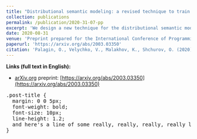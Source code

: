 ```yaml
---
title: "Distributional semantic modeling: a revised technique to train term/word vector space models applying the ontology-related approach"
collection: publications
permalink: /publication/2020-31-07-pp
excerpt: 'We design a new technique for the distributional semantic modeling with a neural network-based approach to learn distributed term representations (or term embeddings) – term vector space models as a result, inspired by the recent ontology-related approach (using different types of contextual knowledge such as syntactic knowledge, terminological knowledge, semantic knowledge, etc.) to the identification of terms (term extraction) and relations between them (relation extraction) called semantic pre-processing technology – SPT. Our method relies on automatic term extraction from the natural language texts and subsequent formation of the problem-oriented or application-oriented (also deeply annotated) text corpora where the fundamental entity is the term (includes non-compositional and compositional terms). This gives us an opportunity to changeover from distributed word representations (or word embeddings) to distributed term representations (or term embeddings). This transition will allow to generate more accurate semantic maps of different subject domains (also, of relations between input terms – it is useful to explore clusters and oppositions, or to test your hypotheses about them). The semantic map can be represented as a graph using Vec2graph – a Python library for visualizing word embeddings (term embeddings in our case) as dynamic and interactive graphs. The Vec2graph library coupled with term embeddings will not only improve accuracy in solving standard NLP tasks, but also update the conventional concept of automated ontology development. The main practical result of our work is the development kit (set of toolkits represented as web service APIs and web application), which provides all necessary routines for the basic linguistic pre-processing and the semantic pre-processing of the natural language texts in Ukrainian for future training of term vector space models.'
date: 2020-08-31
venue: 'Preprint prepared for the International Conference of Programming UkrPROG 2020 and scientific journal "Problemy programmirovaniâ"'
paperurl: 'https://arxiv.org/abs/2003.03350'
citation: 'Palagin, O., Velychko, V., Malakhov, K., Shchurov, O. (2020). Distributional semantic modeling: a revised technique to train term/word vector space models applying the ontology-related approach. Retrieved from https://arxiv.org/abs/2003.03350'
---
```


**Links (full text in English):**
* [arXiv.org](https://arxiv.org/a/0000-0003-3223-9844) preprint: [https://arxiv.org/abs/2003.03350](https://arxiv.org/abs/2003.03350)

<pre>
.post-title {
  margin: 0 0 5px;
  font-weight: bold;
  font-size: 10px;
  line-height: 1.2;
  and here's a line of some really, really, really, really long text, just to see how the PRE tag handles it and to find out how it overflows;
}
</pre>
